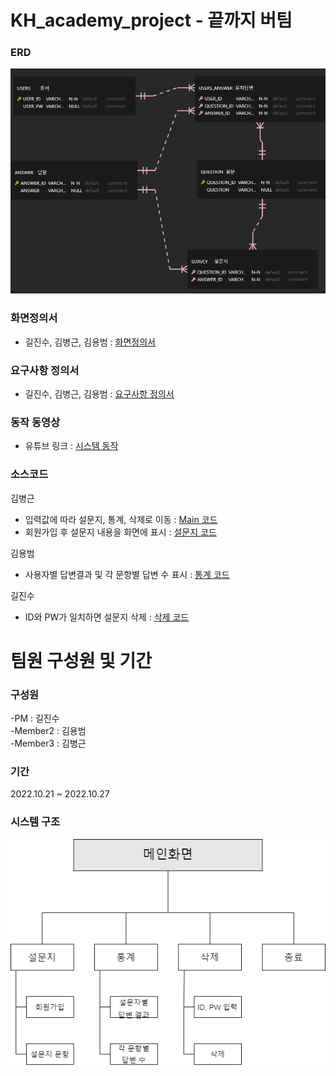 # KH_academy_project - 끝까지 버팀

### ERD  
![ERD](./refers/KH_Project_erd/KH_Project.png)
### 화면정의서
- 길진수, 김병근, 김용범 : [화면정의서](./refers/%ED%99%94%EB%A9%B4%EC%A0%95%EC%9D%98%EC%84%9C_%EB%81%9D%EA%B9%8C%EC%A7%80%EB%B2%84%ED%8C%80.pdf)
### 요구사항 정의서
- 길진수, 김병근, 김용범 : [요구사항 정의서](./refers/%EC%9A%94%EA%B5%AC%EC%82%AC%ED%95%AD%EC%A0%95%EC%9D%98%EC%84%9C_%EB%81%9D%EA%B9%8C%EC%A7%80%EB%B2%84%ED%8C%80.xlsx%20-%201%EC%B0%A8%20%EC%A0%95%EC%9D%98%EC%84%9C.pdf)

### 동작 동영상
- 유튜브 링크 : [시스템 동작](https://www.youtube.com/watch?v=tiRaKqe4OKw)

### 소스코드
김병근   
- 입력값에 따라 설문지, 통계, 삭제로 이동 : [Main 코드](./src/CarMain.java)  
- 회원가입 후 설문지 내용을 화면에 표시 : [설문지 코드](./src/CarSurvey.java)

김용범  
- 사용자별 답변결과 및 각 문항별 답변 수 표시 : [통계 코드](./src/CarStats.java)

길진수  
- ID와 PW가 일치하면 설문지 삭제 : [삭제 코드](./src/CarDelete.java)




# 팀원 구성원 및 기간
### 구성원
-PM : 길진수  
-Member2 : 김용범  
-Member3 : 김병근

### 기간
2022.10.21 ~ 2022.10.27

### 시스템 구조
![구조](./refers/%EC%8B%9C%EC%8A%A4%ED%85%9C%20%EC%A1%B0%EC%A7%812.png)
